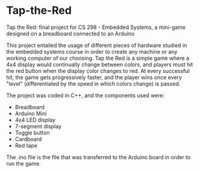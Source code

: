 # Tap-the-Red
Tap the Red: final project for CS 298 - Embedded Systems, a mini-game designed on a breadboard connected to an Arduino

This project entailed the usage of different pieces of hardware studied in the embedded systems course in order to create any machine or any working computer of our choosing.
Tap the Red is a simple game where a 4x4 display would continually change between colors, and players must hit the red button when the display color changes to red.
At every successful hit, the game gets progressively faster, and the player wins once every "level" (differentiated by the speed in which colors change) is passed.

The project was coded in C++, and the components used were:

- Breadboard
- Arduino Mini
- 4x4 LED display
- 7-segment display
- Toggle button
- Cardboard
- Red tape

The .ino file is the file that was transferred to the Arduino board in order to run the game.
